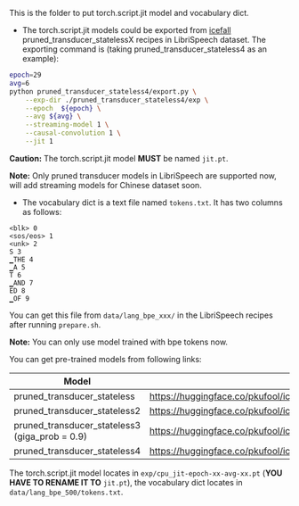 This is the folder to put torch.script.jit model and vocabulary dict.

* The torch.script.jit models could be exported from [icefall](https://github.com/k2-fsa/icefall) pruned_transducer_statelessX recipes in LibriSpeech dataset.
The exporting command is (taking pruned_transducer_stateless4 as an example):

```bash
epoch=29
avg=6
python pruned_transducer_stateless4/export.py \
    --exp-dir ./pruned_transducer_stateless4/exp \
    --epoch  ${epoch} \
    --avg ${avg} \
    --streaming-model 1 \
    --causal-convolution 1 \
    --jit 1
```

**Caution:** The torch.script.jit model **MUST** be named `jit.pt`.

**Note:** Only pruned transducer models in LibriSpeech are supported now, will add streaming models for Chinese dataset soon. 

* The vocabulary dict is a text file named `tokens.txt`. It has two columns as follows:

```
<blk> 0
<sos/eos> 1
<unk> 2
S 3
▁THE 4
▁A 5
T 6
▁AND 7
ED 8
▁OF 9
```
You can get this file from `data/lang_bpe_xxx/` in the LibriSpeech recipes after running `prepare.sh`.

**Note:** You can only use model trained with bpe tokens now.


You can get pre-trained models from following links:

|  Model                                         |  path |
|------------------------------------------------|-------|
| pruned_transducer_stateless                    | https://huggingface.co/pkufool/icefall_librispeech_streaming_pruned_transducer_stateless_20220625 |
| pruned_transducer_stateless2                   | https://huggingface.co/pkufool/icefall_librispeech_streaming_pruned_transducer_stateless2_20220625 |
| pruned_transducer_stateless3 (giga_prob = 0.9) | https://huggingface.co/pkufool/icefall_librispeech_streaming_pruned_transducer_stateless3_giga_0.9_20220625 |
| pruned_transducer_stateless4                   | https://huggingface.co/pkufool/icefall_librispeech_streaming_pruned_transducer_stateless4_20220625 |

The torch.script.jit model locates in `exp/cpu_jit-epoch-xx-avg-xx.pt` (**YOU HAVE TO RENAME IT TO** `jit.pt`), the vocabulary dict locates in `data/lang_bpe_500/tokens.txt`.
